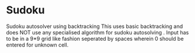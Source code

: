 # Sudoku
Sudoku autosolver using backtracking
This uses basic backtracking and does NOT use any specialised algorithm for sudoku autosolving .
Input has to be in a 9*9 grid like fashion seperated by spaces wherein 0 should be entered for unknown cell.
